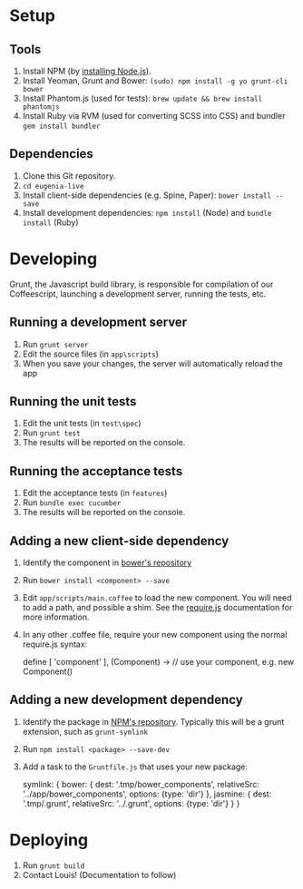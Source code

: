 Setup
=====

Tools
-----

1. Install NPM (by [installing Node.js](http://nodejs.org/)).
2. Install Yeoman, Grunt and Bower: `(sudo) npm install -g yo grunt-cli bower`
3. Install Phantom.js (used for tests): `brew update && brew install phantomjs`
4. Install Ruby via RVM (used for converting SCSS into CSS) and bundler `gem install bundler`

Dependencies
------------

1. Clone this Git repository.
2. `cd eugenia-live`
3. Install client-side dependencies (e.g. Spine, Paper): `bower install --save`
4. Install development dependencies: `npm install` (Node) and `bundle install` (Ruby)


Developing
==========
Grunt, the Javascript build library, is responsible for compilation of our Coffeescript, launching a development server, running the tests, etc.

Running a development server
----------------------------

1. Run `grunt server`
2. Edit the source files (in `app\scripts`)
3. When you save your changes, the server will automatically reload the app

Running the unit tests
----------------------

1. Edit the unit tests (in `test\spec`)
2. Run `grunt test`
3. The results will be reported on the console.

Running the acceptance tests
----------------------------

1. Edit the acceptance tests (in `features`)
2. Run `bundle exec cucumber`
3. The results will be reported on the console.

Adding a new client-side dependency
-----------------------------------

1. Identify the component in [bower's repository](http://sindresorhus.com/bower-components/)
2. Run `bower install <component> --save`
3. Edit `app/scripts/main.coffee` to load the new component. You will need to add a path, and possible a shim. See the [require.js](http://requirejs.org/docs/api.html#config) documentation for more information.
4. In any other .coffee file, require your new component using the normal require.js syntax: 

      define [
        'component'
      ], (Component) ->
        // use your component, e.g. new Component()

Adding a new development dependency
-----------------------------------

1. Identify the package in [NPM's repository](https://npmjs.org). Typically this will be a grunt extension, such as `grunt-symlink`
2. Run `npm install <package> --save-dev`
3. Add a task to the `Gruntfile.js` that uses your new package:

      symlink: {
          bower: {
              dest: '.tmp/bower_components',
              relativeSrc: '../app/bower_components',
              options: {type: 'dir'}
          },
          jasmine: {
              dest: '.tmp/.grunt',
              relativeSrc: '../.grunt',
              options: {type: 'dir'}
          }
      }


Deploying
=========

1. Run `grunt build`
2. Contact Louis! (Documentation to follow)